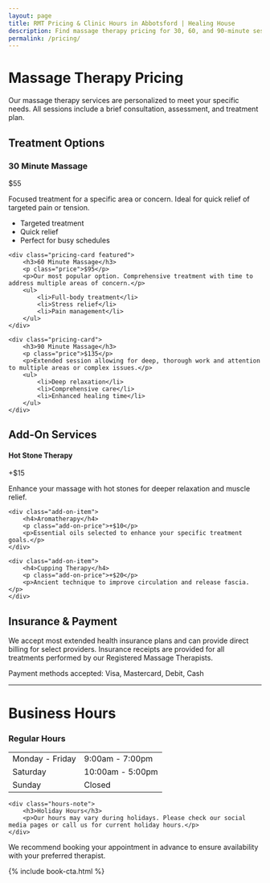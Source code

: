 ```yaml
---
layout: page
title: RMT Pricing & Clinic Hours in Abbotsford | Healing House
description: Find massage therapy pricing for 30, 60, and 90-minute sessions and clinic hours for Healing House in Abbotsford, BC. Direct billing available.
permalink: /pricing/
---
```


# Massage Therapy Pricing

Our massage therapy services are personalized to meet your specific needs. All sessions include a brief consultation, assessment, and treatment plan.

## Treatment Options

<div class="pricing-container">
    <div class="pricing-card">
        <h3>30 Minute Massage</h3>
        <p class="price">$55</p>
        <p>Focused treatment for a specific area or concern. Ideal for quick relief of targeted pain or tension.</p>
        <ul>
            <li>Targeted treatment</li>
            <li>Quick relief</li>
            <li>Perfect for busy schedules</li>
        </ul>
    </div>
    
    <div class="pricing-card featured">
        <h3>60 Minute Massage</h3>
        <p class="price">$95</p>
        <p>Our most popular option. Comprehensive treatment with time to address multiple areas of concern.</p>
        <ul>
            <li>Full-body treatment</li>
            <li>Stress relief</li>
            <li>Pain management</li>
        </ul>
    </div>
    
    <div class="pricing-card">
        <h3>90 Minute Massage</h3>
        <p class="price">$135</p>
        <p>Extended session allowing for deep, thorough work and attention to multiple areas or complex issues.</p>
        <ul>
            <li>Deep relaxation</li>
            <li>Comprehensive care</li>
            <li>Enhanced healing time</li>
        </ul>
    </div>
</div>

## Add-On Services

<div class="add-ons">
    <div class="add-on-item">
        <h4>Hot Stone Therapy</h4>
        <p class="add-on-price">+$15</p>
        <p>Enhance your massage with hot stones for deeper relaxation and muscle relief.</p>
    </div>
    
    <div class="add-on-item">
        <h4>Aromatherapy</h4>
        <p class="add-on-price">+$10</p>
        <p>Essential oils selected to enhance your specific treatment goals.</p>
    </div>
    
    <div class="add-on-item">
        <h4>Cupping Therapy</h4>
        <p class="add-on-price">+$20</p>
        <p>Ancient technique to improve circulation and release fascia.</p>
    </div>
</div>

## Insurance & Payment

We accept most extended health insurance plans and can provide direct billing for select providers. Insurance receipts are provided for all treatments performed by our Registered Massage Therapists.

Payment methods accepted: Visa, Mastercard, Debit, Cash

---

# Business Hours

<div class="hours-container">
    <div class="hours-col">
        <h3>Regular Hours</h3>
        <table class="hours-table">
            <tr>
                <td>Monday - Friday</td>
                <td>9:00am - 7:00pm</td>
            </tr>
            <tr>
                <td>Saturday</td>
                <td>10:00am - 5:00pm</td>
            </tr>
            <tr>
                <td>Sunday</td>
                <td>Closed</td>
            </tr>
        </table>
    </div>
    
    <div class="hours-note">
        <h3>Holiday Hours</h3>
        <p>Our hours may vary during holidays. Please check our social media pages or call us for current holiday hours.</p>
    </div>
</div>

We recommend booking your appointment in advance to ensure availability with your preferred therapist.

{% include book-cta.html %} 